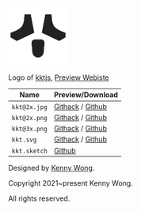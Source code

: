 <img src="./kkt.svg" width="120" />

Logo of [kktjs](https://kktjs.github.io/kkt), [Preview Webiste](https://kktjs.github.io/logo/)

Name | Preview/Download
---- | ----
`kkt@2x.jpg` | [Githack](https://raw.githack.com/kktjs/logo/master/kkt@2x.jpg) / [Github](https://kktjs.github.io/logo/kkt@2x.jpg)
`kkt@2x.png` | [Githack](https://raw.githack.com/kktjs/logo/master/kkt@2x.png) / [Github](https://kktjs.github.io/logo/kkt@2x.png)
`kkt@3x.png` | [Githack](https://raw.githack.com/kktjs/logo/master/kkt@3x.png) / [Github](https://kktjs.github.io/logo/kkt@3x.png)
`kkt.svg` | [Githack](https://raw.githack.com/kktjs/logo/master/kkt.svg) / [Github](https://kktjs.github.io/logo/kkt.svg)
`kkt.sketch` | [Github](https://uivjs.github.io/logo/kkt.sketch)

Designed by [Kenny Wong](https://github.com/jaywcjlove).

Copyright 2021~present Kenny Wong. 

All rights reserved.